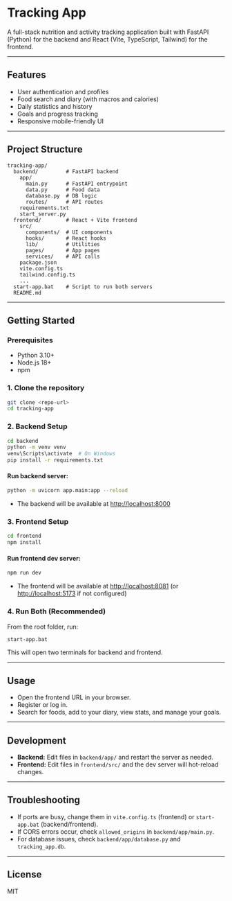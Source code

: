 # Tracking App

A full-stack nutrition and activity tracking application built with FastAPI (Python) for the backend and React (Vite, TypeScript, Tailwind) for the frontend.

---

## Features
- User authentication and profiles
- Food search and diary (with macros and calories)
- Daily statistics and history
- Goals and progress tracking
- Responsive mobile-friendly UI

---

## Project Structure

```
tracking-app/
  backend/         # FastAPI backend
    app/
      main.py      # FastAPI entrypoint
      data.py      # Food data
      database.py  # DB logic
      routes/      # API routes
    requirements.txt
    start_server.py
  frontend/        # React + Vite frontend
    src/
      components/  # UI components
      hooks/       # React hooks
      lib/         # Utilities
      pages/       # App pages
      services/    # API calls
    package.json
    vite.config.ts
    tailwind.config.ts
    ...
  start-app.bat    # Script to run both servers
  README.md
```

---

## Getting Started

### Prerequisites
- Python 3.10+
- Node.js 18+
- npm

### 1. Clone the repository
```sh
git clone <repo-url>
cd tracking-app
```

### 2. Backend Setup
```sh
cd backend
python -m venv venv
venv\Scripts\activate  # On Windows
pip install -r requirements.txt
```

#### Run backend server:
```sh
python -m uvicorn app.main:app --reload
```
- The backend will be available at [http://localhost:8000](http://localhost:8000)

### 3. Frontend Setup
```sh
cd frontend
npm install
```

#### Run frontend dev server:
```sh
npm run dev
```
- The frontend will be available at [http://localhost:8081](http://localhost:8081) (or [http://localhost:5173](http://localhost:5173) if not configured)

### 4. Run Both (Recommended)
From the root folder, run:
```sh
start-app.bat
```
This will open two terminals for backend and frontend.

---

## Usage
- Open the frontend URL in your browser.
- Register or log in.
- Search for foods, add to your diary, view stats, and manage your goals.

---

## Development
- **Backend:** Edit files in `backend/app/` and restart the server as needed.
- **Frontend:** Edit files in `frontend/src/` and the dev server will hot-reload changes.

---

## Troubleshooting
- If ports are busy, change them in `vite.config.ts` (frontend) or `start-app.bat` (backend/frontend).
- If CORS errors occur, check `allowed_origins` in `backend/app/main.py`.
- For database issues, check `backend/app/database.py` and `tracking_app.db`.

---

## License
MIT
